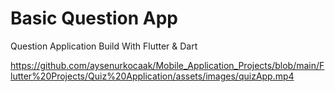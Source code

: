 # Basic Question App

Question Application Build With Flutter & Dart 






https://github.com/aysenurkocaak/Mobile_Application_Projects/blob/main/Flutter%20Projects/Quiz%20Application/assets/images/quizApp.mp4


</br>

